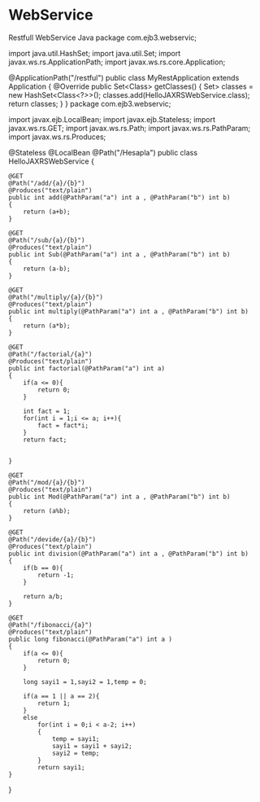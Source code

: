 # WebService
Restfull WebService Java
package com.ejb3.webservic;

import java.util.HashSet;
import java.util.Set;
import javax.ws.rs.ApplicationPath;
import javax.ws.rs.core.Application;


@ApplicationPath("/restful")
public class MyRestApplication extends Application {
	@Override
	public Set<Class<?>> getClasses()
	{
		Set<Class<?>> classes = new HashSet<Class<?>>();
		classes.add(HelloJAXRSWebService.class);
		return classes;
	}
}
package com.ejb3.webservic;

import javax.ejb.LocalBean;
import javax.ejb.Stateless;
import javax.ws.rs.GET;
import javax.ws.rs.Path;
import javax.ws.rs.PathParam;
import javax.ws.rs.Produces;

@Stateless
@LocalBean
@Path("/Hesapla")
public class HelloJAXRSWebService {	
	
	@GET
	@Path("/add/{a}/{b}")
	@Produces("text/plain")
	public int add(@PathParam("a") int a , @PathParam("b") int b)
	{
		return (a+b);
	}
		
	@GET
	@Path("/sub/{a}/{b}")
	@Produces("text/plain")
	public int Sub(@PathParam("a") int a , @PathParam("b") int b)
	{
		return (a-b);
	}
	
	@GET
	@Path("/multiply/{a}/{b}")
	@Produces("text/plain")
	public int multiply(@PathParam("a") int a , @PathParam("b") int b)
	{
		return (a*b);
	}
	
	@GET
	@Path("/factorial/{a}")
	@Produces("text/plain")
	public int factorial(@PathParam("a") int a)
	{
		if(a <= 0){
			return 0;
		}
		
		int fact = 1;
		for(int i = 1;i <= a; i++){
			fact = fact*i;
		}
		return fact;
		
						
	}
	
	@GET
	@Path("/mod/{a}/{b}")
	@Produces("text/plain")
	public int Mod(@PathParam("a") int a , @PathParam("b") int b)
	{
		return (a%b);
	}
	
	@GET
	@Path("/devide/{a}/{b}")
	@Produces("text/plain")
	public int division(@PathParam("a") int a , @PathParam("b") int b)
	{
		if(b == 0){
			return -1;
		}

		return a/b;
	}
	
	@GET
	@Path("/fibonacci/{a}")
	@Produces("text/plain")
	public long fibonacci(@PathParam("a") int a )
	{
		if(a <= 0){
			return 0;
		}
		
		long sayi1 = 1,sayi2 = 1,temp = 0;
		
		if(a == 1 || a == 2){
			return 1;
		}
		else		
			for(int i = 0;i < a-2; i++)
			{
				temp = sayi1;
				sayi1 = sayi1 + sayi2;
				sayi2 = temp;
			}
			return sayi1;
	}
}
